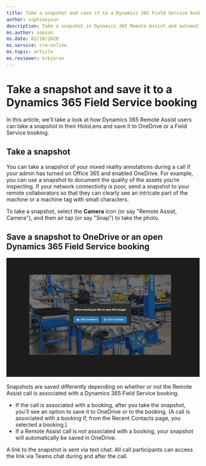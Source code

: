 ```yaml
---
title: Take a snapshot and save it to a Dynamics 365 Field Service booking in Dynamics 365 Remote Assist 
author: sophiasysun
description: Take a snapshot in Dynamics 365 Remote Assist and automatically save it to OneDrive to a Dynamics 365 Field Service booking 
ms.author: sopsun
ms.date: 03/18/2020
ms.service: crm-online
ms.topic: article
ms.reviewer: krbjoran
---
```


# Take a snapshot and save it to a Dynamics 365 Field Service booking

In this article, we'll take a look at how Dynamics 365 Remote Assist users can take a snapshot in their HoloLens and save it to OneDrive or a Field Service booking. 

## Take a snapshot

You can take a snapshot of your mixed reality annotations during a call if your admin has turned on Office 365 and enabled OneDrive. For example, you can use a snapshot to document the quality of the assets you’re inspecting. If your network connectivity is poor, send a snapshot to your remote collaborators so that they can clearly see an intricate part of the machine or a machine tag with small characters. 

To take a snapshot, select the **Camera** icon (or say "Remote Assist, Camera"), and then air tap (or say "Snap") to take the photo.

## Save a snapshot to OneDrive or an open Dynamics 365 Field Service booking

![Screenshot of the HoloLens field of view, showing an image with the option to save to OneDrive or save to booking.](media/remote-assist-field-service-save-image-HL.png)

Snapshots are saved differently depending on whether or not the Remote Assist call is associated with a Dynamics 365 Field Service booking.

- If the call *is* associated with a booking, after you take the snapshot, you'll see an option to save it to OneDrive or to the booking. (A call is associated with a booking if, from the Recent Contacts page, you selected a booking.)
- If a Remote Assist call is *not* associated with a booking, your snapshot will automatically be saved in OneDrive.  

A link to the snapshot is sent via text chat. All call participants can access the link via Teams chat during and after the call.
